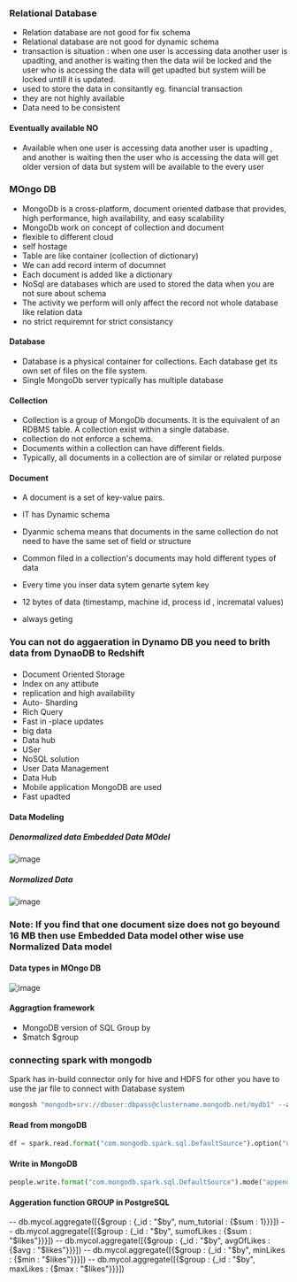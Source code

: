 ### Relational Database 
- Relation database are not good for fix schema 
- Relational database are not good for dynamic schema
- transaction is situation : when one user is accessing  data  another user is upadting, and another is waiting then the data wiil be locked and the user  who is accessing the data will get  upadted but system wiill be locked untill it is updated. 
- used to store the data in consitantly  eg. financial transaction
- they are not highly available
- Data need to be consistent

#### Eventually available  NO
- Available  when one user is accessing  data  another user is upadting , and another is waiting then the user who is accessing the data will get older version of data but system will be available to the every user

###  MOngo DB
- MongoDb is a cross-platform, document oriented datbase that provides, high performance, high availability, and easy scalability
- MongoDb work on concept of collection and document
- flexible to different cloud
- self hostage
- Table are like container (collection of dictionary)
- We can add record interm of documnet 
- Each document is added like a dictionary
- NoSql are databases which are used to stored the data when you are not sure about schema
- The activity we perform will only affect the record not whole database like relation data
-  no strict requiremnt for strict consistancy
#### Database 
- Database is a physical container for collections. Each database get its own set of files on the file system.
- Single MongoDb server typically has multiple database
  
#### Collection 
- Collection is a group of MongoDb documents. It is the equivalent of an RDBMS table. A collection exist within a single database.
- collection do not enforce a schema.
- Documents within a collection can have different fields.
- Typically, all documents in a collection are of similar or related purpose

#### Document 
- A document is a set of key-value pairs.
- IT has Dynamic schema
- Dyanmic schema means that documents in the same collection do not need to have the same set of field or structure
- Common filed in a collection's documents may hold different types of data
  
- Every time you inser data sytem genarte sytem key 
- 12 bytes of data (timestamp, machine id, process id , incrematal values)
- always geting

### You can not do aggaeration in Dynamo DB you need to brith data from DynaoDB to Redshift 

#### 
- Document Oriented Storage
- Index on any attibute
- replication and high availability
- Auto- Sharding
- Rich Query
- Fast in -place updates
- big data
- Data hub
- USer
- NoSQL solution
- User Data Management
- Data Hub
- Mobile application MongoDB are used
- Fast upadted

#### Data Modeling 
##### Denormalized data  Embedded Data MOdel
![image](https://github.com/user-attachments/assets/28c959ec-4a66-4d3a-8615-03d7eec8e3da)

##### Normalized Data 
![image](https://github.com/user-attachments/assets/a9ce52b6-1717-46c1-a446-db43ea605459)

### Note: If you find that one document size does not go beyound 16 MB then use Embedded Data model other wise use Normalized Data model 

#### Data types in MOngo DB 

![image](https://github.com/user-attachments/assets/55c8b20e-15fc-4ff6-b82c-dd67733cd51b)

#### Aggragtion framework 
- MongoDB version of SQL Group by
- $match $group 

###  connecting spark with mongodb  
Spark has in-build connector  only for hive and HDFS for other you have to use the jar file to connect with Database system 

```py
mongosh "mongodb+srv://dbuser:dbpass@clustername.mongodb.net/mydb1" --apiVersion 1 --username dbuser
```

#### Read from mongoDB 

```py
df = spark.read.format("com.mongodb.spark.sql.DefaultSource").option("uri", "mongodb+srv://dbuser:dbpass@clustername.mongodb.net/sampleDB.mycol").load()
```

#### Write in MongoDB 

```py
people.write.format("com.mongodb.spark.sql.DefaultSource").mode("append").option("uri","mongodb+srv://dbuser:dbpass@clustername.mongodb.net/mydb1.contacts").save()
```

#### Aggeration function GROUP in PostgreSQL 
-- db.mycol.aggregate([{$group : {_id : "$by", num_tutorial : {$sum : 1}}}])
-- db.mycol.aggregate([{$group : {_id : "$by", sumofLikes : {$sum : "$likes"}}}])
-- db.mycol.aggregate([{$group : {_id : "$by", avgOfLikes : {$avg : "$likes"}}}])
-- db.mycol.aggregate([{$group : {_id : "$by", minLikes : {$min : "$likes"}}}])
-- db.mycol.aggregate([{$group : {_id : "$by", maxLikes : {$max : "$likes"}}}])


  
  
